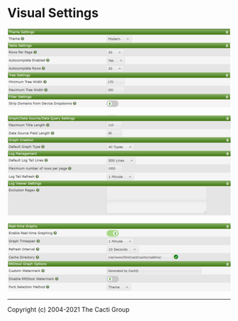 # Visual Settings

![Settings Visual](images/settings-visual-1.png)

![Settings Visual](images/settings-visual-2.png)

![Settings Visual](images/settings-visual-3.png)

---
Copyright (c) 2004-2021 The Cacti Group
